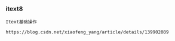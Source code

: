 ### itext8


````declarative
Itext基础操作

https://blog.csdn.net/xiaofeng_yang/article/details/139902089


````